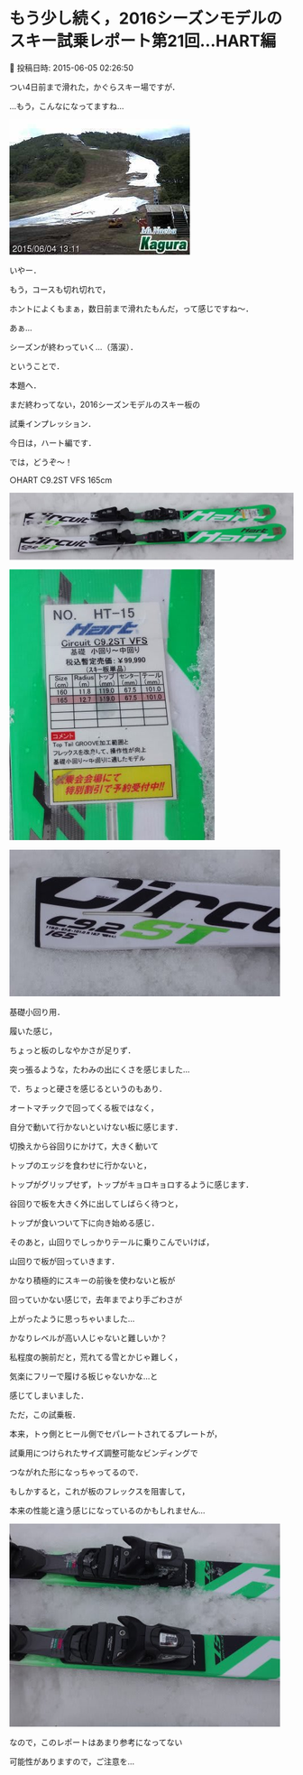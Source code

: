 # もう少し続く，2016シーズンモデルのスキー試乗レポート第21回…HART編

📅 投稿日時: 2015-06-05 02:26:50

つい4日前まで滑れた，かぐらスキー場ですが．


…もう，こんなになってますね…




![bcbf137abf39db1911e5fb549eb89705.jpg](images/bcbf137abf39db1911e5fb549eb89705.jpg)




いやー．


もう，コースも切れ切れで，


ホントによくもまぁ，数日前まで滑れたもんだ，って感じですね～．


あぁ…


シーズンが終わっていく…（落涙）．





ということで．


本題へ．


まだ終わってない，2016シーズンモデルのスキー板の


試乗インプレッション．





今日は，ハート編です．





では，どうぞ～！[]()





○HART C9.2ST VFS 165cm







![75a4c63d98cae91be7a331b2eee2c5c6.jpg](images/75a4c63d98cae91be7a331b2eee2c5c6.jpg)









![dd734c63d5e913936730af3f52a7d06b.jpg](images/dd734c63d5e913936730af3f52a7d06b.jpg)









![bf57c452bfd13e0266f43dd394862773.jpg](images/bf57c452bfd13e0266f43dd394862773.jpg)







基礎小回り用．





履いた感じ，


ちょっと板のしなやかさが足りず．


突っ張るような，たわみの出にくさを感じました…





で．ちょっと硬さを感じるというのもあり．


オートマチックで回ってくる板ではなく，


自分で動いて行かないといけない板に感じます．


切換えから谷回りにかけて，大きく動いて


トップのエッジを食わせに行かないと，


トップがグリップせず，トップがキョロキョロするように感じます．


谷回りで板を大きく外に出してしばらく待つと，


トップが食いついて下に向き始める感じ．


そのあと，山回りでしっかりテールに乗りこんでいけば，


山回りで板が回っていきます．


かなり積極的にスキーの前後を使わないと板が


回っていかない感じで，去年までより手ごわさが


上がったように思っちゃいました…


かなりレベルが高い人じゃないと難しいか？





私程度の腕前だと，荒れてる雪とかじゃ難しく，


気楽にフリーで履ける板じゃないかな…と


感じてしまいました．





ただ，この試乗板．


本来，トゥ側とヒール側でセパレートされてるプレートが，


試乗用につけられたサイズ調整可能なビンディングで


つながれた形になっちゃってるので．


もしかすると，これが板のフレックスを阻害して，


本来の性能と違う感じになっているのかもしれません…




![4241eae777435366972b080c1dece14e.jpg](images/4241eae777435366972b080c1dece14e.jpg)




なので，このレポートはあまり参考になってない


可能性がありますので，ご注意を…
